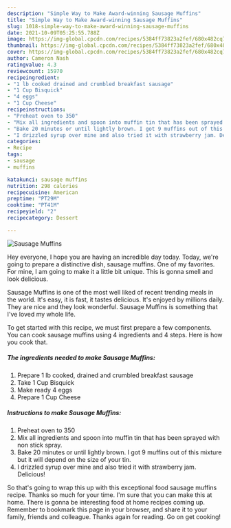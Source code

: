 ```yaml
---
description: "Simple Way to Make Award-winning Sausage Muffins"
title: "Simple Way to Make Award-winning Sausage Muffins"
slug: 1018-simple-way-to-make-award-winning-sausage-muffins
date: 2021-10-09T05:25:55.788Z
image: https://img-global.cpcdn.com/recipes/5384ff73823a2fef/680x482cq70/sausage-muffins-recipe-main-photo.jpg
thumbnail: https://img-global.cpcdn.com/recipes/5384ff73823a2fef/680x482cq70/sausage-muffins-recipe-main-photo.jpg
cover: https://img-global.cpcdn.com/recipes/5384ff73823a2fef/680x482cq70/sausage-muffins-recipe-main-photo.jpg
author: Cameron Nash
ratingvalue: 4.3
reviewcount: 15970
recipeingredient:
- "1 lb cooked drained and crumbled breakfast sausage"
- "1 Cup Bisquick"
- "4 eggs"
- "1 Cup Cheese"
recipeinstructions:
- "Preheat oven to 350"
- "Mix all ingredients and spoon into muffin tin that has been sprayed with non stick spray."
- "Bake 20 minutes or until lightly brown. I got 9 muffins out of this mixture but it will depend on the size of your tin."
- "I drizzled syrup over mine and also tried it with strawberry jam. Delicious!"
categories:
- Recipe
tags:
- sausage
- muffins

katakunci: sausage muffins 
nutrition: 298 calories
recipecuisine: American
preptime: "PT29M"
cooktime: "PT41M"
recipeyield: "2"
recipecategory: Dessert

---
```



![Sausage Muffins](https://img-global.cpcdn.com/recipes/5384ff73823a2fef/680x482cq70/sausage-muffins-recipe-main-photo.jpg)

Hey everyone, I hope you are having an incredible day today. Today, we're going to prepare a distinctive dish, sausage muffins. One of my favorites. For mine, I am going to make it a little bit unique. This is gonna smell and look delicious.

Sausage Muffins is one of the most well liked of recent trending meals in the world. It's easy, it is fast, it tastes delicious. It's enjoyed by millions daily. They are nice and they look wonderful. Sausage Muffins is something that I've loved my whole life.




To get started with this recipe, we must first prepare a few components. You can cook sausage muffins using 4 ingredients and 4 steps. Here is how you cook that.

<!--inarticleads1-->

##### The ingredients needed to make Sausage Muffins:

1. Prepare 1 lb cooked, drained and crumbled breakfast sausage
1. Take 1 Cup Bisquick
1. Make ready 4 eggs
1. Prepare 1 Cup Cheese




<!--inarticleads2-->

##### Instructions to make Sausage Muffins:

1. Preheat oven to 350
1. Mix all ingredients and spoon into muffin tin that has been sprayed with non stick spray.
1. Bake 20 minutes or until lightly brown. I got 9 muffins out of this mixture but it will depend on the size of your tin.
1. I drizzled syrup over mine and also tried it with strawberry jam. Delicious!




So that's going to wrap this up with this exceptional food sausage muffins recipe. Thanks so much for your time. I'm sure that you can make this at home. There is gonna be interesting food at home recipes coming up. Remember to bookmark this page in your browser, and share it to your family, friends and colleague. Thanks again for reading. Go on get cooking!
